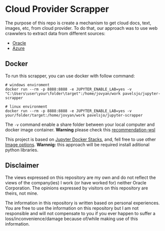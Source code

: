 # Cloud Provider Scrapper

The purpose of this repo is create a mechanism to get cloud docs, text, images, etc, from cloud provider. To do that, our approach was to use web crawwlers to extract data from different sources:

- [Oracle](./oracle)
- [Azure](./azure)

## Docker

To run this scrapper, you can use docker with follow command:

```Shell
# windows enviroment
docker run --rm -p 8888:8888 -e JUPYTER_ENABLE_LAB=yes -v "C:\Users\user\your\folder\target":/home/jovyan/work pavelsjo/jupyter-scrapper

# linux environment
docker run --rm -p 8888:8888 -e JUPYTER_ENABLE_LAB=yes -v your/folder/target:/home/jovyan/work pavelsjo/jupyter-scrapper
```

The `-v` command enable a share folder between your local computer and docker image container. **Warning** please check this [recommendation-wsl](https://docs.docker.com/docker-for-windows/wsl/)

This project is based on [Jupyter Docker Stacks](https://jupyter-docker-stacks.readthedocs.io/en/latest/index.html), and, fell free to use other [Image options](https://jupyter-docker-stacks.readthedocs.io/en/latest/using/selecting.html). **Warnnig:** this approach will be required install aditional python libraries.

## Disclaimer

The views expressed on this repository are my own and do not reflect the views of the company(ies) I work (or have worked for) neither Oracle Corporation. The opinions expressed by visitors on this repository are theirs, not mine.

The information in this repository is written based on personal experiences. You are free to use the information on this repository but I am not responsible and will not compensate to you if you ever happen to suffer a loss/inconvenience/damage because of/while making use of this information.